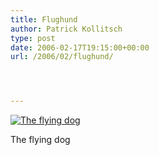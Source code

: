 ```yaml
---
title: Flughund
author: Patrick Kollitsch
type: post
date: 2006-02-17T19:15:00+00:00
url: /2006/02/flughund/




---
```

<div class="flickr">
  <a href="http://www.flickr.com/photos/schreibblogade/100981806/" title="The flying dog"><img src="//static.flickr.com/41/100981806_f95b950b3d.jpg" alt="The flying dog" /></a></p> 
  
  <p>
    The flying dog
  </p>
</div>